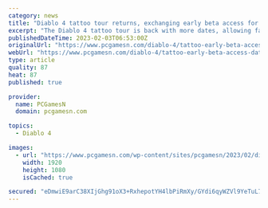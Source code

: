 ```yaml
---
category: news
title: "Diablo 4 tattoo tour returns, exchanging early beta access for flesh"
excerpt: "The Diablo 4 tattoo tour is back with more dates, allowing fans of Blizzard's RPG game to get early access to the open beta and an in-game title with a tattoo."
publishedDateTime: 2023-02-03T06:53:00Z
originalUrl: "https://www.pcgamesn.com/diablo-4/tattoo-early-beta-access-dates-locations"
webUrl: "https://www.pcgamesn.com/diablo-4/tattoo-early-beta-access-dates-locations"
type: article
quality: 87
heat: 87
published: true

provider:
  name: PCGamesN
  domain: pcgamesn.com

topics:
  - Diablo 4

images:
  - url: "https://www.pcgamesn.com/wp-content/sites/pcgamesn/2023/02/diablo-4-tattoo-tour-hells-ink-dates-early-beta-access-blizzard.jpg"
    width: 1920
    height: 1080
    isCached: true

secured: "eDmwiE9arC38XIjGhg91oX3+RxhepotYH4lbPiRmXy/GYdi6qyWZVl9YeTuL7NIDCWDfQ/C7GqfEoGSAgH535HFllYobhN+DEo+0T+iL1XtdR9w8NwErDbS9+EjrXgGdx4/D4ved8RDGZl0mI2a0dzXrHHiqlURQK96et/J2pJHoii2g+GSirt2K+PGdNvJn/MzRWb6Oku1dIyfkkGaeLz/xSepltmTRTgfajd/CYq6h0EWlU8clZaBmNU3d2aX7v+qnCzgcABElenEO0r1omr5kO3bdttOUxFzceKOdo4kN6rOYhtjXBo4XZc+Qsw2JF6A51NfPeMv8g/1jEsBwWT+S7QVGWpWfqPlYDosOxo0=;KTCIO2eGhpn2pxOn52YFLw=="
---
```


